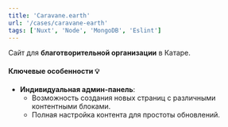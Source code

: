 ```yaml
---
title: 'Caravane.earth'
url: '/cases/caravane-earth'
tags: ['Nuxt', 'Node', 'MongoDB', 'Eslint']
---
```


Сайт для **благотворительной организации** в Катаре.

#### Ключевые особенности 💡
- **Индивидуальная админ-панель**:
  - Возможность создания новых страниц с различными контентными блоками.
  - Полная настройка контента для простоты обновлений.
